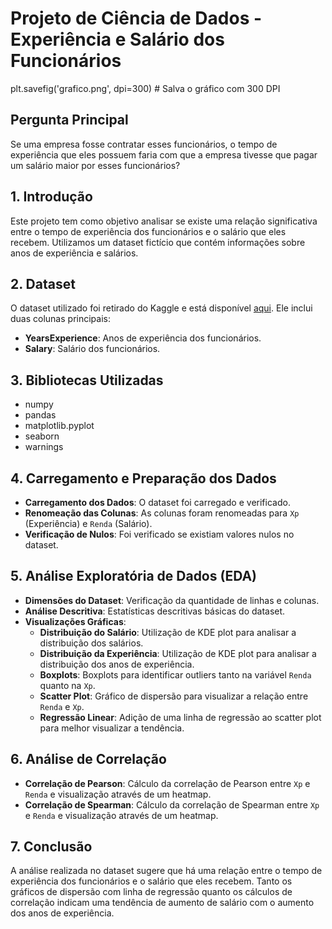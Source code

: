 # Projeto de Ciência de Dados - Experiência e Salário dos Funcionários

plt.savefig('grafico.png', dpi=300)  # Salva o gráfico com 300 DPI


## Pergunta Principal
Se uma empresa fosse contratar esses funcionários, o tempo de experiência que eles possuem faria com que a empresa tivesse que pagar um salário maior por esses funcionários?

## 1. Introdução
Este projeto tem como objetivo analisar se existe uma relação significativa entre o tempo de experiência dos funcionários e o salário que eles recebem. Utilizamos um dataset fictício que contém informações sobre anos de experiência e salários.

## 2. Dataset
O dataset utilizado foi retirado do Kaggle e está disponível [aqui](https://www.kaggle.com/datasets/karthickveerakumar/salary-data-simple-linear-regression/data). Ele inclui duas colunas principais:
- **YearsExperience**: Anos de experiência dos funcionários.
- **Salary**: Salário dos funcionários.

## 3. Bibliotecas Utilizadas
- numpy
- pandas
- matplotlib.pyplot
- seaborn
- warnings

## 4. Carregamento e Preparação dos Dados
- **Carregamento dos Dados**: O dataset foi carregado e verificado.
- **Renomeação das Colunas**: As colunas foram renomeadas para `Xp` (Experiência) e `Renda` (Salário).
- **Verificação de Nulos**: Foi verificado se existiam valores nulos no dataset.

## 5. Análise Exploratória de Dados (EDA)
- **Dimensões do Dataset**: Verificação da quantidade de linhas e colunas.
- **Análise Descritiva**: Estatísticas descritivas básicas do dataset.
- **Visualizações Gráficas**:
  - **Distribuição do Salário**: Utilização de KDE plot para analisar a distribuição dos salários.
  - **Distribuição da Experiência**: Utilização de KDE plot para analisar a distribuição dos anos de experiência.
  - **Boxplots**: Boxplots para identificar outliers tanto na variável `Renda` quanto na `Xp`.
  - **Scatter Plot**: Gráfico de dispersão para visualizar a relação entre `Renda` e `Xp`.
  - **Regressão Linear**: Adição de uma linha de regressão ao scatter plot para melhor visualizar a tendência.

## 6. Análise de Correlação
- **Correlação de Pearson**: Cálculo da correlação de Pearson entre `Xp` e `Renda` e visualização através de um heatmap.
- **Correlação de Spearman**: Cálculo da correlação de Spearman entre `Xp` e `Renda` e visualização através de um heatmap.

## 7. Conclusão
A análise realizada no dataset sugere que há uma relação entre o tempo de experiência dos funcionários e o salário que eles recebem. Tanto os gráficos de dispersão com linha de regressão quanto os cálculos de correlação indicam uma tendência de aumento de salário com o aumento dos anos de experiência.
